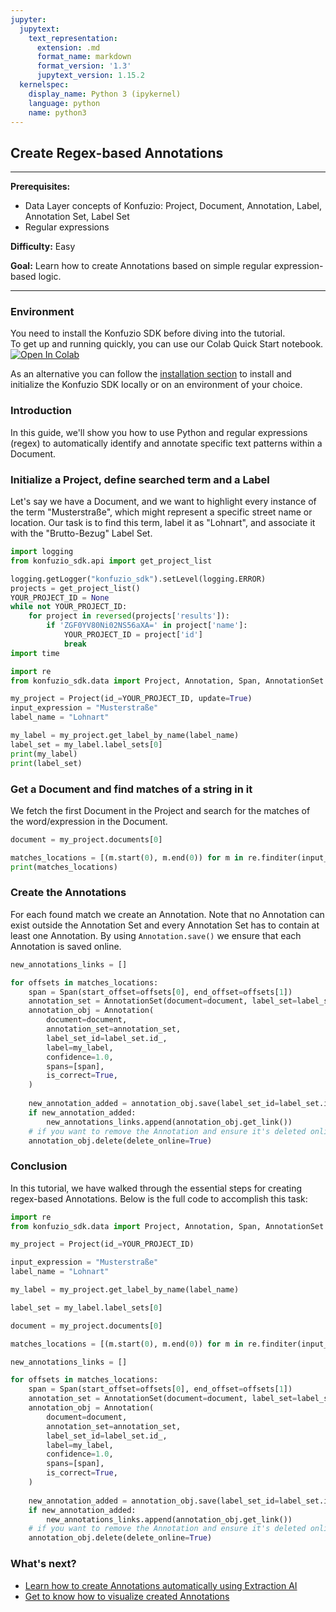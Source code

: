 ```yaml
---
jupyter:
  jupytext:
    text_representation:
      extension: .md
      format_name: markdown
      format_version: '1.3'
      jupytext_version: 1.15.2
  kernelspec:
    display_name: Python 3 (ipykernel)
    language: python
    name: python3
---
```


## Create Regex-based Annotations

---

**Prerequisites:** 

- Data Layer concepts of Konfuzio: Project, Document, Annotation, Label, Annotation Set, Label Set
- Regular expressions

**Difficulty:** Easy

**Goal:** Learn how to create Annotations based on simple regular expression-based logic.

---

### Environment
You need to install the Konfuzio SDK before diving into the tutorial. \
To get up and running quickly, you can use our Colab Quick Start notebook. \
<a href="https://colab.research.google.com/github/konfuzio-ai/konfuzio-sdk/blob/master/notebooks/Quick_start_template_for_Konfuzio_SDK.ipynb" target="_parent"><img src="https://colab.research.google.com/assets/colab-badge.svg" alt="Open In Colab"/></a>

As an alternative you can follow the [installation section](../get_started.html#install-sdk) to install and initialize the Konfuzio SDK locally or on an environment of your choice.

### Introduction

In this guide, we'll show you how to use Python and regular expressions (regex) to automatically identify and annotate specific text patterns within a Document. 

### Initialize a Project, define searched term and a Label

Let's say we have a Document, and we want to highlight every instance of the term "Musterstraße", which might represent a specific street name or location. Our task is to find this term, label it as "Lohnart", and associate it with the "Brutto-Bezug" Label Set.

```python editable=true slideshow={"slide_type": ""} tags=["remove-cell"] vscode={"languageId": "plaintext"}
import logging
from konfuzio_sdk.api import get_project_list

logging.getLogger("konfuzio_sdk").setLevel(logging.ERROR)
projects = get_project_list()
YOUR_PROJECT_ID = None
while not YOUR_PROJECT_ID:
    for project in reversed(projects['results']):
        if 'ZGF0YV80Ni02NS56aXA=' in project['name']:
            YOUR_PROJECT_ID = project['id']
            break
import time
```

```python editable=true slideshow={"slide_type": ""} vscode={"languageId": "plaintext"}
import re
from konfuzio_sdk.data import Project, Annotation, Span, AnnotationSet

my_project = Project(id_=YOUR_PROJECT_ID, update=True)
input_expression = "Musterstraße"
label_name = "Lohnart"

my_label = my_project.get_label_by_name(label_name)
label_set = my_label.label_sets[0]
print(my_label)
print(label_set)
```

### Get a Document and find matches of a string in it

We fetch the first Document in the Project and search for the matches of the word/expression in the Document.

```python editable=true slideshow={"slide_type": ""}
document = my_project.documents[0]

matches_locations = [(m.start(0), m.end(0)) for m in re.finditer(input_expression, document.text)]
print(matches_locations)
```

### Create the Annotations

For each found match we create an Annotation. Note that no Annotation can exist outside the Annotation Set and every Annotation Set has to contain at least one Annotation.
By using `Annotation.save()` we ensure that each Annotation is saved online.

```python editable=true slideshow={"slide_type": ""} tags=["remove-output"]
new_annotations_links = []

for offsets in matches_locations:
    span = Span(start_offset=offsets[0], end_offset=offsets[1])
    annotation_set = AnnotationSet(document=document, label_set=label_set)
    annotation_obj = Annotation(
        document=document,
        annotation_set=annotation_set,
        label_set_id=label_set.id_,
        label=my_label,
        confidence=1.0,
        spans=[span],
        is_correct=True,
    )
    
    new_annotation_added = annotation_obj.save(label_set_id=label_set.id_)
    if new_annotation_added:
        new_annotations_links.append(annotation_obj.get_link())
    # if you want to remove the Annotation and ensure it's deleted online, you can use the following:
    annotation_obj.delete(delete_online=True)
```

### Conclusion
In this tutorial, we have walked through the essential steps for creating regex-based Annotations. Below is the full code to accomplish this task:

```python editable=true slideshow={"slide_type": ""} tags=["skip-execution", "skip-nbeval"] vscode={"languageId": "plaintext"}
import re
from konfuzio_sdk.data import Project, Annotation, Span, AnnotationSet

my_project = Project(id_=YOUR_PROJECT_ID)

input_expression = "Musterstraße"
label_name = "Lohnart"

my_label = my_project.get_label_by_name(label_name)

label_set = my_label.label_sets[0]

document = my_project.documents[0]

matches_locations = [(m.start(0), m.end(0)) for m in re.finditer(input_expression, document.text)]

new_annotations_links = []

for offsets in matches_locations:
    span = Span(start_offset=offsets[0], end_offset=offsets[1])
    annotation_set = AnnotationSet(document=document, label_set=label_set)
    annotation_obj = Annotation(
        document=document,
        annotation_set=annotation_set,
        label_set_id=label_set.id_,
        label=my_label,
        confidence=1.0,
        spans=[span],
        is_correct=True,
    )
    
    new_annotation_added = annotation_obj.save(label_set_id=label_set.id_)
    if new_annotation_added:
        new_annotations_links.append(annotation_obj.get_link())
    # if you want to remove the Annotation and ensure it's deleted online, you can use the following:
    annotation_obj.delete(delete_online=True)
```

### What's next?

- [Learn how to create Annotations automatically using Extraction AI](https://dev.konfuzio.com/sdk/tutorials/information_extraction/index.html)
- [Get to know how to visualize created Annotations](https://dev.konfuzio.com//sdk/explanations.html#coordinates-system)